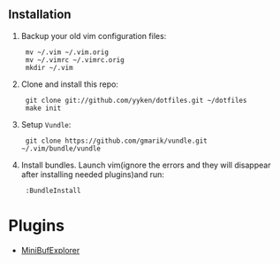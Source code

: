 
## Installation

1. Backup your old vim configuration files:

        mv ~/.vim ~/.vim.orig
        mv ~/.vimrc ~/.vimrc.orig
        mkdir ~/.vim

2. Clone and install this repo:

        git clone git://github.com/yyken/dotfiles.git ~/dotfiles
        make init

3. Setup `Vundle`:

        git clone https://github.com/gmarik/vundle.git ~/.vim/bundle/vundle

4. Install bundles. Launch vim(ignore the errors and they will disappear after installing needed plugins)and run:
		
        :BundleInstall

# Plugins
* [MiniBufExplorer][1] 

    [1]: https://github.com/fholgado/minibufexpl.vim

